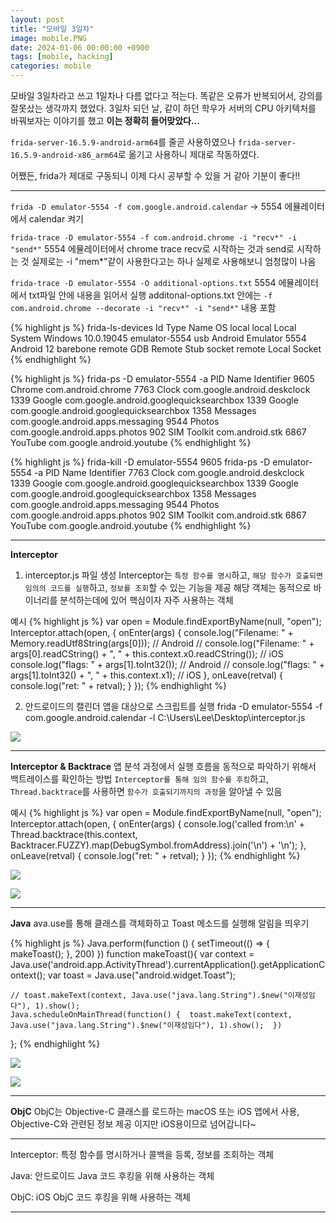 ```yaml
---
layout: post
title: "모바일 3일차"
image: mobile.PNG
date: 2024-01-06 00:00:00 +0900
tags: [mobile, hacking]
categories: mobile
---
```


모바일 3일차라고 쓰고 1일차나 다름 없다고 적는다.
똑같은 오류가 반복되어서, 강의를 잘못샀는 생각까지 했었다.
3일차 되던 날, 같이 하던 학우가 서버의 CPU 아키텍처를 바꿔보자는 이야기를 했고
**이는 정확히 들어맞았다...** 

`frida-server-16.5.9-android-arm64`를 줄곧 사용하였으나
`frida-server-16.5.9-android-x86_arm64`로 옮기고 사용하니 제대로 작동하였다.

어쨌든, frida가 제대로 구동되니 이제 다시 공부할 수 있을 거 같아 기분이 좋다!!

***

`frida -D emulator-5554 -f com.google.android.calendar`
-> 5554 에뮬레이터에서 calendar 켜기

`frida-trace -D emulator-5554 -f com.android.chrome -i "recv*" -i "send*"`
5554 에뮬레이터에서 chrome trace recv로 시작하는 것과 send로 시작하는 것
실제로는 -i "mem*"같이 사용한다고는 하나 실제로 사용해보니 엄청많이 나옴

`frida-trace -D emulator-5554 -O additional-options.txt`
5554 에뮬레이터에서 txt파일 안에 내용을 읽어서 실행
additonal-options.txt 안에는
`-f com.android.chrome --decorate -i "recv*" -i "send*"` 내용 포함

{% highlight js %}
frida-ls-devices
Id             Type    Name                   OS
local          local   Local System           Windows 10.0.19045
emulator-5554  usb     Android Emulator 5554  Android 12
barebone       remote  GDB Remote Stub
socket         remote  Local Socket
{% endhighlight %}

{% highlight js %}
frida-ps -D emulator-5554 -a
PID  Name         Identifier
9605  Chrome       com.android.chrome
7763  Clock        com.google.android.deskclock
1339  Google       com.google.android.googlequicksearchbox
1339  Google       com.google.android.googlequicksearchbox
1358  Messages     com.google.android.apps.messaging
9544  Photos       com.google.android.apps.photos
902  SIM Toolkit  com.android.stk
6867  YouTube      com.google.android.youtube
{% endhighlight %}

{% highlight js %}
frida-kill -D emulator-5554 9605
frida-ps -D emulator-5554 -a
PID  Name         Identifier
7763  Clock        com.google.android.deskclock
1339  Google       com.google.android.googlequicksearchbox
1339  Google       com.google.android.googlequicksearchbox
1358  Messages     com.google.android.apps.messaging
9544  Photos       com.google.android.apps.photos
902  SIM Toolkit  com.android.stk
6867  YouTube      com.google.android.youtube
{% endhighlight %}
***

**Interceptor**

1. interceptor.js 파일 생성
Interceptor는 `특정 함수를 명시`하고, `해당 함수가 호출되면 임의의 코드를 실행`하고, `정보를 조회`할 수 있는 기능을 제공
해당 객체는 동적으로 바이너리를 분석하는데에 있어 핵심이자 자주 사용하는 객체

예시
{% highlight js %}
var open = Module.findExportByName(null, "open");
Interceptor.attach(open, {
	onEnter(args) {
		console.log("Filename: " + Memory.readUtf8String(args[0]));	// Android
		// console.log("Filename: " + args[0].readCString() + ", " + this.context.x0.readCString());	// iOS
		console.log("flags: " + args[1].toInt32());	// Android
		// console.log("flags: " + args[1].toInt32() + ", " + this.context.x1);	// iOS
	},
	onLeave(retval) {
		console.log("ret: " + retval);
	}
});
{% endhighlight %}

2. 안드로이드의 캘린더 앱을 대상으로 스크립트를 실행
frida -D emulator-5554 -f com.google.android.calendar -l C:\Users\Lee\Desktop\interceptor.js

![]({{site.baseurl}}/images/mobile/3day/interceptor.png)

***

**Interceptor & Backtrace**
앱 분석 과정에서 실행 흐름을 동적으로 파악하기 위해서 백트레이스를 확인하는 방법
`Interceptor를 통해 임의 함수를 후킹`하고, `Thread.backtrace`를 사용하면 `함수가 호출되기까지의 과정`을 알아낼 수 있음

예시
{% highlight js %}
var open = Module.findExportByName(null, "open");
Interceptor.attach(open, {
	onEnter(args) {
		console.log('called from:\n' + 
			Thread.backtrace(this.context, Backtracer.FUZZY).map(DebugSymbol.fromAddress).join('\n') + '\n');
	},
	onLeave(retval) {
		console.log("ret: " + retval);
	}
});
{% endhighlight %}

![]({{site.baseurl}}/images/mobile/3day/backtrace1.png)

![]({{site.baseurl}}/images/mobile/3day/backtrace2.png)

***

**Java**
ava.use를 통해 클래스를 객체화하고 Toast 메소드를 실행해 알림을 띄우기

{% highlight js %}
Java.perform(function () {
    setTimeout(() => {
        makeToast();
    }, 200)
})
function makeToast(){
    var context = Java.use('android.app.ActivityThread').currentApplication().getApplicationContext();
    var toast = Java.use("android.widget.Toast");
    
    // toast.makeText(context, Java.use("java.lang.String").$new("이재성임다"), 1).show();
    Java.scheduleOnMainThread(function() {  toast.makeText(context, Java.use("java.lang.String").$new("이재성임다"), 1).show();  })
};
{% endhighlight %}

![]({{site.baseurl}}/images/mobile/3day/java1.png)

![]({{site.baseurl}}/images/mobile/3day/java2.png)

***

**ObjC**
ObjC는 Objective-C 클래스를 로드하는 macOS 또는 iOS 앱에서 사용, Objective-C와 관련된 정보 제공
이지만 iOS용이므로 넘어갑니다~

***

Interceptor: 특정 함수를 명시하거나 콜백을 등록, 정보를 조회하는 객체

Java: 안드로이드 Java 코드 후킹을 위해 사용하는 객체

ObjC: iOS ObjC 코드 후킹을 위해 사용하는 객체

***